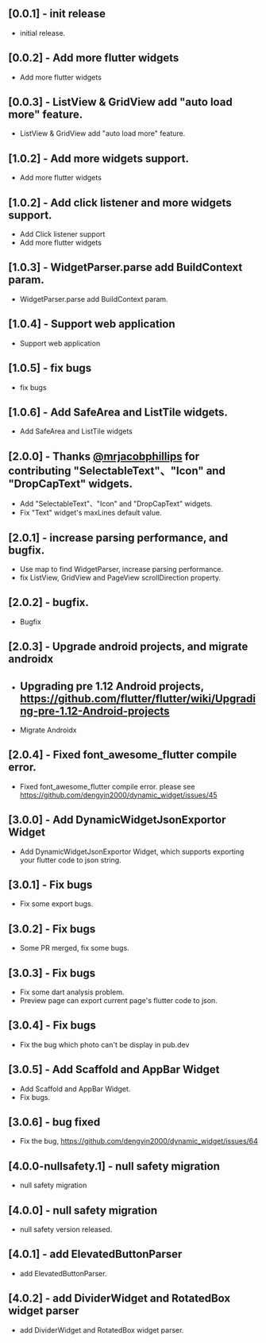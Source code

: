 ## [0.0.1] - init release

* initial release.

## [0.0.2] - Add more flutter widgets

* Add more flutter widgets

## [0.0.3] - ListView & GridView add "auto load more" feature.

* ListView & GridView add "auto load more" feature.

## [1.0.2] - Add more widgets support.

* Add more flutter widgets

## [1.0.2] - Add click listener and more widgets support.

* Add Click listener support
* Add more flutter widgets

## [1.0.3] - WidgetParser.parse add BuildContext param.

* WidgetParser.parse add BuildContext param.

## [1.0.4] - Support web application

* Support web application

## [1.0.5] - fix bugs

* fix bugs

## [1.0.6] - Add SafeArea and ListTile widgets.

* Add SafeArea and ListTile widgets

## [2.0.0] - Thanks [@mrjacobphillips](https://github.com/mrjacobphillips) for contributing "SelectableText"、"Icon" and "DropCapText" widgets.

* Add "SelectableText"、"Icon" and "DropCapText" widgets.
* Fix "Text" widget's maxLines default value.

## [2.0.1] - increase parsing performance, and bugfix.

* Use map to find WidgetParser, increase parsing performance.
* fix ListView, GridView and PageView scrollDirection property.

## [2.0.2] - bugfix.

* Bugfix

## [2.0.3] - Upgrade android projects, and migrate androidx

* ## Upgrading pre 1.12 Android projects, https://github.com/flutter/flutter/wiki/Upgrading-pre-1.12-Android-projects
* Migrate Androidx

## [2.0.4] - Fixed font_awesome_flutter compile error.

* Fixed font_awesome_flutter compile error. please see https://github.com/dengyin2000/dynamic_widget/issues/45

## [3.0.0] - Add DynamicWidgetJsonExportor Widget

* Add DynamicWidgetJsonExportor Widget, which supports exporting your flutter code to json string.

## [3.0.1] - Fix bugs

* Fix some export bugs.

## [3.0.2] - Fix bugs

* Some PR merged, fix some bugs.

## [3.0.3] - Fix bugs

* Fix some dart analysis problem.
* Preview page can export current page's flutter code to json.

## [3.0.4] - Fix bugs

* Fix the bug which photo can't be display in pub.dev

## [3.0.5] - Add Scaffold and AppBar Widget

* Add Scaffold and AppBar Widget.
* Fix bugs.

## [3.0.6] - bug fixed

* Fix the bug, https://github.com/dengyin2000/dynamic_widget/issues/64

## [4.0.0-nullsafety.1] - null safety migration

* null safety migration

## [4.0.0] - null safety migration

* null safety version released.

## [4.0.1] - add ElevatedButtonParser

* add ElevatedButtonParser.

## [4.0.2] - add DividerWidget and RotatedBox widget parser

* add DividerWidget and RotatedBox widget parser.






